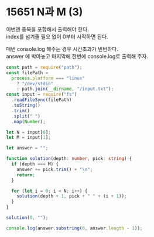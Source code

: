 # 15651 N과 M (3)

이번엔 중복을 포함해서 출력해야 한다.  
index를 넘겨줄 필요 없이 0부터 시작하면 된다.

매번 console.log 해주는 경우 시간초과가 빈번하다.  
answer 에 박아놓고 마지막에 한번에 console.log로 출력해 주자.

```typescript
const path = require("path");
const filePath =
  process.platform === "linux"
    ? "/dev/stdin"
    : path.join(__dirname, "/input.txt");
const input = require("fs")
  .readFileSync(filePath)
  .toString()
  .trim()
  .split(" ")
  .map(Number);

let N = input[0];
let M = input[1];

let answer = "";

function solution(depth: number, pick: string) {
  if (depth === M) {
    answer += pick.trim() + "\n";
    return;
  }

  for (let i = 0; i < N; i++) {
    solution(depth + 1, pick + " " + (i + 1));
  }
}

solution(0, "");

console.log(answer.substring(0, answer.length - 1));
```
